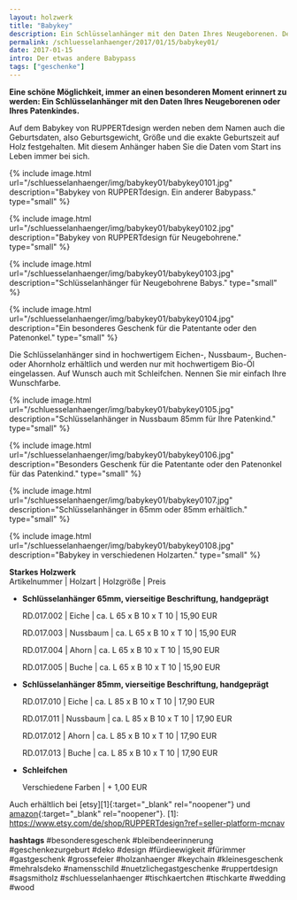 ```yaml
---
layout: holzwerk
title: "Babykey"
description: Ein Schlüsselanhänger mit den Daten Ihres Neugeborenen. Der lebenslange Babypass.
permalink: /schluesselanhaenger/2017/01/15/babykey01/
date: 2017-01-15
intro: Der etwas andere Babypass
tags: ["geschenke"]
---
```


**Eine schöne Möglichkeit, immer an einen besonderen Moment erinnert zu werden:
Ein Schlüsselanhänger mit den Daten Ihres Neugeborenen oder Ihres Patenkindes.**

Auf dem Babykey von RUPPERTdesign werden neben dem Namen auch die Geburtsdaten, also Geburtsgewicht,
Größe und die exakte Geburtszeit auf Holz festgehalten.
Mit diesem Anhänger haben Sie die Daten vom Start ins Leben immer bei sich.

{% include image.html url="/schluesselanhaenger/img/babykey01/babykey0101.jpg" description="Babykey von RUPPERTdesign. Ein anderer Babypass." type="small" %}

{% include image.html url="/schluesselanhaenger/img/babykey01/babykey0102.jpg" description="Babykey von RUPPERTdesign für Neugebohrene." type="small" %}

{% include image.html url="/schluesselanhaenger/img/babykey01/babykey0103.jpg" description="Schlüsselanhänger für Neugebohrene Babys." type="small" %}

{% include image.html url="/schluesselanhaenger/img/babykey01/babykey0104.jpg" description="Ein besonderes Geschenk für die Patentante oder den Patenonkel." type="small" %}

Die Schlüsselanhänger sind in hochwertigem Eichen-, Nussbaum-, Buchen- oder Ahornholz erhältlich
und werden nur mit hochwertigem Bio-Öl eingelassen.
Auf Wunsch auch mit Schleifchen. Nennen Sie mir einfach Ihre Wunschfarbe.

{% include image.html url="/schluesselanhaenger/img/babykey01/babykey0105.jpg" description="Schlüsselanhänger in Nussbaum 85mm für Ihre Patenkind." type="small" %}

{% include image.html url="/schluesselanhaenger/img/babykey01/babykey0106.jpg" description="Besonders Geschenk für die Patentante oder den Patenonkel für das Patenkind." type="small" %}

{% include image.html url="/schluesselanhaenger/img/babykey01/babykey0107.jpg" description="Schlüsselanhänger in 65mm oder 85mm erhältlich." type="small" %}

{% include image.html url="/schluesselanhaenger/img/babykey01/babykey0108.jpg" description="Babykey in verschiedenen Holzarten." type="small" %}

**Starkes Holzwerk**  
Artikelnummer \| Holzart \| Holzgröße \| Preis

- **Schlüsselanhänger 65mm, vierseitige Beschriftung, handgeprägt**  

  RD.017.002 \| Eiche \| ca. L 65 x B 10 x T 10 \| 15,90 EUR

  RD.017.003 \| Nussbaum \| ca. L 65 x B 10 x T 10 \| 15,90 EUR

  RD.017.004 \| Ahorn \| ca. L 65 x B 10 x T 10 \| 15,90 EUR

  RD.017.005 \| Buche \| ca. L 65 x B 10 x T 10 \| 15,90 EUR

* **Schlüsselanhänger 85mm, vierseitige Beschriftung, handgeprägt**  
    
   RD.017.010 \| Eiche \| ca. L 85 x B 10 x T 10 \| 17,90 EUR

  RD.017.011 \| Nussbaum \| ca. L 85 x B 10 x T 10 \| 17,90 EUR

  RD.017.012 \| Ahorn \| ca. L 85 x B 10 x T 10 \| 17,90 EUR

  RD.017.013 \| Buche \| ca. L 85 x B 10 x T 10 \| 17,90 EUR

* **Schleifchen**

  Verschiedene Farben \| + 1,00 EUR

Auch erhältlich bei [etsy][1]{:target="\_blank" rel="noopener"} und [amazon][2]{:target="\_blank" rel="noopener"}.
[1]: https://www.etsy.com/de/shop/RUPPERTdesign?ref=seller-platform-mcnav

[2]: https://www.amazon.de/s/ref=hnd_pdp_byline?_encoding=UTF8&node=9699311031&lo=image&me=A14SEUYA88KWJ3


**hashtags**
#besonderesgeschenk
#bleibendeerinnerung
#geschenkezurgeburt
#deko
#design
#fürdieewigkeit
#fürimmer
#gastgeschenk
#grossefeier
#holzanhaenger
#keychain
#kleinesgeschenk
#mehralsdeko
#namensschild
#nuetzlichegastgeschenke
#ruppertdesign
#sagsmitholz
#schluesselanhaenger
#tischkaertchen
#tischkarte
#wedding
#wood
